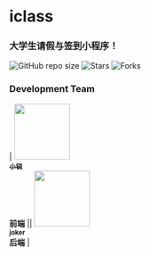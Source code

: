 # iclass
### 大学生请假与签到小程序！
![GitHub repo size](https://img.shields.io/github/repo-size/ixiaorui2018/iclass.svg?style=flat-square)
![Stars](https://img.shields.io/github/stars/ixiaorui2018/iclass.svg?style=flat-square)
![Forks](https://img.shields.io/github/forks/ixiaorui2018/iclass.svg?style=flat-square)

### 
### Development Team

| [<img src="https://github.com/ixiaorui2018.png?s=64" width="100px;"/><br /><sub><b>小锐</b></sub>](https://github.com/ixiaorui2018)<br/>**前端**   || [<img src="https://github.com/joker53-1.png?s=64" width="100px;"/><br /><sub><b>joker</b></sub>](https://github.com/joker53-1)<br/>**后端**   |